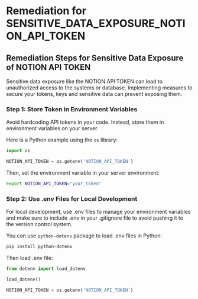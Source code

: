 # Remediation for SENSITIVE_DATA_EXPOSURE_NOTION_API_TOKEN

## Remediation Steps for Sensitive Data Exposure of NOTION API TOKEN
Sensitive data exposure like the NOTION API TOKEN can lead to unauthorized access to the systems or database. Implementing measures to secure your tokens, keys and sensitive data can prevent exposing them.

### Step 1: Store Token in Environment Variables
Avoid hardcoding API tokens in your code. Instead, store them in environment variables on your server.

Here is a Python example using the `os` library:

```python
import os

NOTION_API_TOKEN = os.getenv('NOTION_API_TOKEN')
```

Then, set the environment variable in your server environment:

```bash
export NOTION_API_TOKEN="your_token"
```

### Step 2: Use .env Files for Local Development
For local development, use .env files to manage your environment variables and make sure to include .env in your .gitignore file to avoid pushing it to the version control system.

You can use `python-dotenv` package to load .env files in Python:

```bash
pip install python-dotenv
```

Then load .env file:

```python
from dotenv import load_dotenv

load_dotenv()

NOTION_API_TOKEN = os.getenv('NOTION_API_TOKEN')
```